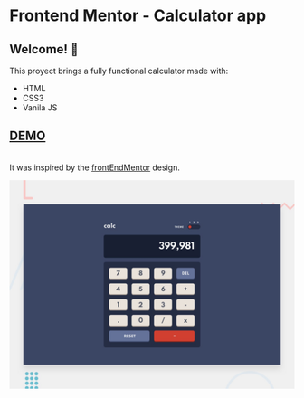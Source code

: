 # Frontend Mentor - Calculator app

## Welcome! 👋

This proyect brings a fully functional calculator made with:
<ul>
  <li>HTML</li>
  <li>CSS3</li>
  <li>Vanila JS</li>  
</ul>
<h2><a href="https://adricappelletti.github.io/Calculator/">DEMO</a></h2><br>
It was inspired by the <a href="https://www.frontendmentor.io/challenges">frontEndMentor</a> design.

![Design preview for the Calculator app coding challenge](./design/desktop-preview.jpg)


